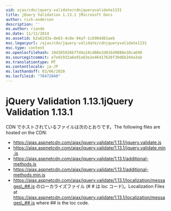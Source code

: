 ```yaml
---
uid: ajax/cdn/jquery-validate/cdnjqueryvalidate1131
title: jQuery Validation 1.13.1 |Microsoft Docs
author: rick-anderson
description: ''
ms.author: riande
ms.date: 11/11/2014
ms.assetid: b2a62d3a-de63-4c8e-94af-1cb904d81aeb
msc.legacyurl: /ajax/cdn/jquery-validate/cdnjqueryvalidate1131
msc.type: content
ms.openlocfilehash: 10d385026b7fd4a10cd08e2d01649088e10ca690
ms.sourcegitcommit: e7e91932a6e91a63e2e46417626f39d6b244a3ab
ms.translationtype: MT
ms.contentlocale: ja-JP
ms.lasthandoff: 03/06/2020
ms.locfileid: "78472840"
---
```

# <a name="jquery-validation-1131"></a><span data-ttu-id="4b5e8-102">jQuery Validation 1.13.1</span><span class="sxs-lookup"><span data-stu-id="4b5e8-102">jQuery Validation 1.13.1</span></span>

<span data-ttu-id="4b5e8-103">CDN でホストされているファイルは次のとおりです。</span><span class="sxs-lookup"><span data-stu-id="4b5e8-103">The following files are hosted on the CDN:</span></span>

- https://ajax.aspnetcdn.com/ajax/jquery.validate/1.13.1/jquery.validate.js
- https://ajax.aspnetcdn.com/ajax/jquery.validate/1.13.1/jquery.validate.min.js
- https://ajax.aspnetcdn.com/ajax/jquery.validate/1.13.1/additional-methods.js
- https://ajax.aspnetcdn.com/ajax/jquery.validate/1.13.1/additional-methods.min.js
- <span data-ttu-id="4b5e8-104">https://ajax.aspnetcdn.com/ajax/jquery.validate/1.13.1/localization/messages\_##.js のローカライズファイル (# # は loc コード)。</span><span class="sxs-lookup"><span data-stu-id="4b5e8-104">Localization Files at https://ajax.aspnetcdn.com/ajax/jquery.validate/1.13.1/localization/messages\_##.js where ## is the loc code.</span></span>
